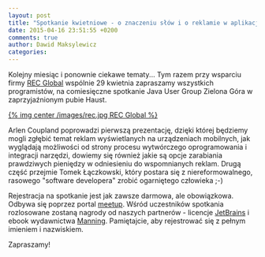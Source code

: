 ```yaml
---
layout: post
title: "Spotkanie kwietniowe - o znaczeniu słów i o reklamie w aplikacjach mobilnych"
date: 2015-04-16 23:51:55 +0200
comments: true
author: Dawid Maksylewicz
categories: 
---
```

Kolejny miesiąc i ponownie ciekawe tematy... Tym razem przy wsparciu firmy <a href="http://rec-global.com" target="_blank">REC Global</a> wspólnie 29 kwietnia zapraszamy wszystkich programistów, na comiesięczne spotkanie Java User Group Zielona Góra w zaprzyjaźnionym pubie Haust.

[{% img center /images/rec.jpg REC Global %}](http://rec-global.com)

<!-- more -->

Arlen Coupland poprowadzi pierwszą prezentację, dzięki której będziemy mogli zgłębić temat reklam wyświetlanych na urządzeniach mobilnych, jak wyglądają możliwości od strony procesu wytwórczego oprogramowania i integracji narzędzi, dowiemy się również jakie są opcje zarabiania prawdziwych pieniędzy w odniesieniu do wspomnianych reklam. Drugą część przejmie Tomek Łączkowski, który postara się z niereformowalnego, rasowego "software developera" zrobić ogarniętego człowieka ;-)

Rejestracja na spotkanie jest jak zawsze darmowa, ale obowiązkowa. Odbywa się poprzez portal <a href="http://www.meetup.com/Zielona-Gora-JUG/events/221768514/" target="_blank">meetup</a>. Wśród uczestników spotkania rozlosowane zostaną nagrody od naszych partnerów - licencje <a href="http://jetbrains.com/" target="_blank">JetBrains</a> i ebook wydawnictwa <a href="http://manning.com/" target="_blank">Manning</a>. Pamiętajcie, aby rejestrować się z pełnym imieniem i nazwiskiem.

Zapraszamy!
